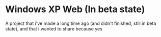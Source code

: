 # Windows XP Web (In beta state)
A project that i've made a long time ago (and didn't finished, still in beta state), and that i wanted to share because yes